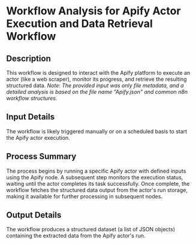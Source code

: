 # Workflow Analysis for Apify Actor Execution and Data Retrieval Workflow

## Description
This workflow is designed to interact with the Apify platform to execute an actor (like a web scraper), monitor its progress, and retrieve the resulting structured data. *Note: The provided input was only file metadata, and a detailed analysis is based on the file name "Apify.json" and common n8n workflow structures.*

## Input Details
The workflow is likely triggered manually or on a scheduled basis to start the Apify actor execution.

## Process Summary
The process begins by running a specific Apify actor with defined inputs using the Apify node. A subsequent step monitors the execution status, waiting until the actor completes its task successfully. Once complete, the workflow fetches the structured data output from the actor's run storage, making it available for further processing in subsequent nodes.

## Output Details
The workflow produces a structured dataset (a list of JSON objects) containing the extracted data from the Apify actor's run.
